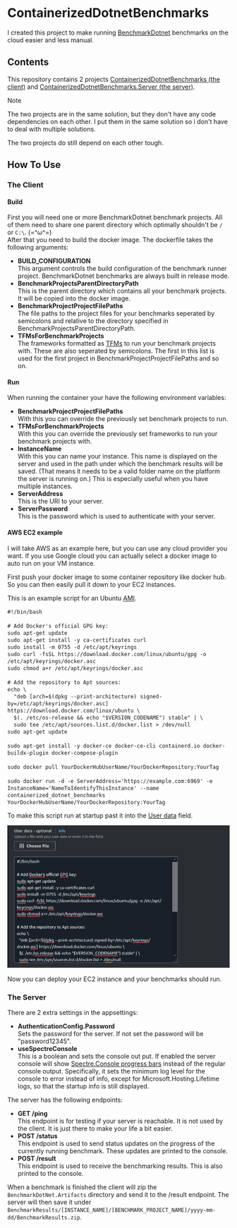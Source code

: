 ﻿# ContainerizedDotnetBenchmarks
I created this project to make running [BenchmarkDotnet](https://benchmarkdotnet.org/) benchmarks on the cloud easier and less manual.

## Contents
This repository contains 2 projects [ContainerizedDotnetBenchmarks (the client)](ContainerizedDotnetBenchmarks) and [ContainerizedDotnetBenchmarks.Server (the server)](ContainerizedDotnetBenchmarks.Server).

> [!NOTE]
> The two projects are in the same solution, but they don't have any code dependencies on each other. 
> I put them in the same solution so i don't have to deal with multiple solutions.
> 
> The two projects do still depend on each other tough.

## How To Use

### The Client

#### Build
First you will need one or more BenchmarkDotnet benchmark projects. All of them need to share one parent directory which optimally shouldn't be `/` or `C:\`. (=^ω^=)\
After that you need to build the docker image. The dockerfile takes the following arguments:

* **BUILD_CONFIGURATION**\
  This argument controls the build configuration of the benchmark runner project. BenchmarkDotnet benchmarks are always built in release mode.
* **BenchmarkProjectsParentDirectoryPath**\
  This is the parent directory which contains all your benchmark projects. It will be copied into the docker image.
* **BenchmarkProjectProjectFilePaths**\
  The file paths to the project files for your benchmarks seperated by semicolons and relative to the directory specified in BenchmarkProjectsParentDirectoryPath.
* **TFMsForBenchmarkProjects**\
  The frameworks formatted as [TFMs](https://github.com/dotnet/docs/blob/main/docs/standard/frameworks.md) to run your benchmark projects with. 
  These are also seperated by semicolons. The first in this list is used for the first project in BenchmarkProjectProjectFilePaths and so on.

#### Run
When running the container your have the following environment variables:

* **BenchmarkProjectProjectFilePaths**\
  With this you can override the previously set benchmark projects to run.
* **TFMsForBenchmarkProjects**\
  With this you can override the previously set frameworks to run your benchmark projects with.
* **InstanceName**\
  With this you can name your instance. This name is displayed on the server and used in the path under which the benchmark results will be saved. (That means it needs to be a valid folder name on the platform the server is running on.) 
  This is especially useful when you have multiple instances.
* **ServerAddress**\
  This is the URI to your server.
* **ServerPassword**\
  This is the password which is used to authenticate with your server.

#### AWS EC2 example
I will take AWS as an example here, but you can use any cloud provider you want. 
If you use Google cloud you can actually select a docker image to auto run on your VM instance.

First push your docker image to some container repository like docker hub. So you can then easily pull it down to your EC2 instances.

This is an example script for an Ubuntu [AMI](https://docs.aws.amazon.com/AWSEC2/latest/UserGuide/AMIs.html).
```shell
#!/bin/bash

# Add Docker's official GPG key:
sudo apt-get update
sudo apt-get install -y ca-certificates curl
sudo install -m 0755 -d /etc/apt/keyrings
sudo curl -fsSL https://download.docker.com/linux/ubuntu/gpg -o /etc/apt/keyrings/docker.asc
sudo chmod a+r /etc/apt/keyrings/docker.asc

# Add the repository to Apt sources:
echo \
  "deb [arch=$(dpkg --print-architecture) signed-by=/etc/apt/keyrings/docker.asc] https://download.docker.com/linux/ubuntu \
  $(. /etc/os-release && echo "$VERSION_CODENAME") stable" | \
  sudo tee /etc/apt/sources.list.d/docker.list > /dev/null
sudo apt-get update

sudo apt-get install -y docker-ce docker-ce-cli containerd.io docker-buildx-plugin docker-compose-plugin

sudo docker pull YourDockerHubUserName/YourDockerRepository:YourTag

sudo docker run -d -e ServerAddress='https://example.com:6969' -e InstanceName='NameToIdentifyThisInstance' --name containerized_dotnet_benchmarks YourDockerHubUserName/YourDockerRepository:YourTag
```

To make this script run at startup past it into the [User data](https://docs.aws.amazon.com/AWSEC2/latest/UserGuide/user-data.html?icmpid=docs_ec2_console) field.

![AWS User data example](READMEResources/AWSUserDataExample.png)

Now you can deploy your EC2 instance and your benchmarks should run.

### The Server
There are 2 extra settings in the appsettings:
* **AuthenticationConfig.Password**\
  Sets the password for the server. If not set the password will be "password12345".
* **useSpectreConsole**\
  This is a boolean and sets the console out put. 
  If enabled the server console will show [Spectre.Console progress bars](https://spectreconsole.net/live/progress) instead of the regular console output.
  Specifically, it sets the minimum log level for the console to error instead of info, except for Microsoft.Hosting.Lifetime logs, so that the startup info is still displayed.

The server has the following endpoints:

* **GET /ping**\
  This endpoint is for testing if your server is reachable. It is not used by the client. It is just there to make your life a bit easier.
* **POST /status**\
  This endpoint is used to send status updates on the progress of the currently running benchmark.
  These updates are printed to the console. 
* **POST /result**\
  This endpoint is used to receive the benchmarking results. This is also printed to the console.

When a benchmark is finished the client will zip the `BenchmarkDotNet.Artifacts` directory and send it to the /result endpoint.
The server will then save it under `BenchmarkResults/[INSTANCE_NAME]/[BENCHMARK_PROJECT_NAME]/yyyy-mm-dd/BenchmarkResults.zip`.

